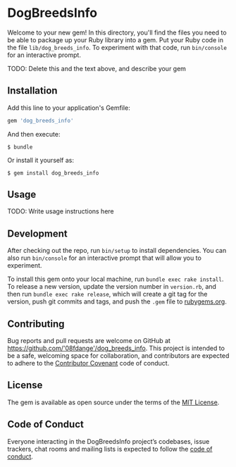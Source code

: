 # DogBreedsInfo

Welcome to your new gem! In this directory, you'll find the files you need to be able to package up your Ruby library into a gem. Put your Ruby code in the file `lib/dog_breeds_info`. To experiment with that code, run `bin/console` for an interactive prompt.

TODO: Delete this and the text above, and describe your gem

## Installation

Add this line to your application's Gemfile:

```ruby
gem 'dog_breeds_info'
```

And then execute:

    $ bundle

Or install it yourself as:

    $ gem install dog_breeds_info

## Usage

TODO: Write usage instructions here

## Development

After checking out the repo, run `bin/setup` to install dependencies. You can also run `bin/console` for an interactive prompt that will allow you to experiment.

To install this gem onto your local machine, run `bundle exec rake install`. To release a new version, update the version number in `version.rb`, and then run `bundle exec rake release`, which will create a git tag for the version, push git commits and tags, and push the `.gem` file to [rubygems.org](https://rubygems.org).

## Contributing

Bug reports and pull requests are welcome on GitHub at https://github.com/'08fdange'/dog_breeds_info. This project is intended to be a safe, welcoming space for collaboration, and contributors are expected to adhere to the [Contributor Covenant](http://contributor-covenant.org) code of conduct.

## License

The gem is available as open source under the terms of the [MIT License](https://opensource.org/licenses/MIT).

## Code of Conduct

Everyone interacting in the DogBreedsInfo project’s codebases, issue trackers, chat rooms and mailing lists is expected to follow the [code of conduct](https://github.com/'08fdange'/dog_breeds_info/blob/master/CODE_OF_CONDUCT.md).
